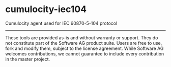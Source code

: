 # cumulocity-iec104
Cumulocity agent used for IEC 60870-5-104 protocol

-------
These tools are provided as-is and without warranty or support. They do not constitute part of the Software AG product suite. Users are free to use, fork and modify them, subject to the license agreement. While Software AG welcomes contributions, we cannot guarantee to include every contribution in the master project.
